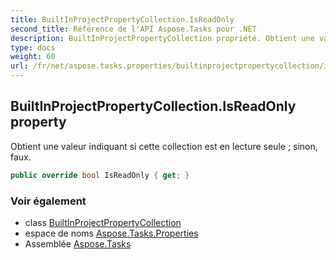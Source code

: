 ```yaml
---
title: BuiltInProjectPropertyCollection.IsReadOnly
second_title: Référence de l'API Aspose.Tasks pour .NET
description: BuiltInProjectPropertyCollection propriété. Obtient une valeur indiquant si cette collection est en lecture seule  sinon faux.
type: docs
weight: 60
url: /fr/net/aspose.tasks.properties/builtinprojectpropertycollection/isreadonly/
---
```

## BuiltInProjectPropertyCollection.IsReadOnly property

Obtient une valeur indiquant si cette collection est en lecture seule ; sinon, faux.

```csharp
public override bool IsReadOnly { get; }
```

### Voir également

* class [BuiltInProjectPropertyCollection](../)
* espace de noms [Aspose.Tasks.Properties](../../builtinprojectpropertycollection/)
* Assemblée [Aspose.Tasks](../../../)


